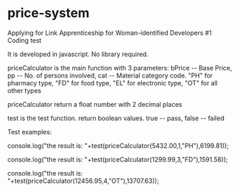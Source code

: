 # price-system

Applying for Link Apprenticeship for Woman-identified Developers #1 Coding test

It is developed in javascript. No library required.

priceCalculator is the main function with 3 parameters: 
bPrice -- Base Price, 
pp -- No. of persons involved, 
cat -- Material category code. "PH" for pharmacy type, "FD" for food type, "EL" for electronic type, "OT" for all other types

priceCalculator return a float number with 2 decimal places

test is the test function. return boolean values. true -- pass, false -- failed

Test examples:

console.log("the result is: "+test(priceCalculator(5432.00,1,"PH"),6199.81));

console.log("the result is: "+test(priceCalculator(1299.99,3,"FD"),1591.58));

console.log("the result is: "+test(priceCalculator(12456.95,4,"OT"),13707.63));




